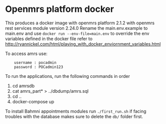 # Openmrs platform docker
This produces a docker image with openmrs platform 2.1.2 with openmrs rest services module version 2.24.0
Rename the main.env.example to main.env and use
```docker run --env-file=main.env```
to override the env variables defined in the docker file  refer to http://ryannickel.com/html/playing_with_docker_enviornment_variables.html

To access amrs use:
```
    username : pocadmin
    password : POCadmin123
```

To run the applications, run the following commands in order 
 1. cd amrsdb
 2. cat amrs_part* > ../dbdump/amrs.sql
 3. cd ..
 4. docker-compose up

 To install Bahmni appointments modules run `./first_run.sh` if facing troubles with the database makes sure to delete the `db/` folder first.
